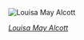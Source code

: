 
![Louisa May Alcott](https://upload.wikimedia.org/wikipedia/commons/thumb/8/82/Louisa_May_Alcott%2C_c._1870_-_Warren%27s_Portraits%2C_Boston.jpg/450px-Louisa_May_Alcott%2C_c._1870_-_Warren%27s_Portraits%2C_Boston.jpg)

*[Louisa May Alcott](https://wikipedia.org/wiki/File:Louisa_May_Alcott,_c._1870_-_Warren%27s_Portraits,_Boston.jpg)*
